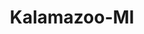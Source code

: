 ---
title: Kalamazoo-MI
slug: kalamazoo-mi
f_state:
- cms/state/michigan.md
f_locations:
- cms/payday-loan/advance-america-1911.md
- cms/payday-loan/advance-america-1929.md
- cms/payday-loan/approved-cash-advance-4702.md
- cms/payday-loan/approved-cash-advance-4708.md
- cms/payday-loan/cash-on-demand-8168.md
- cms/payday-loan/cash-store-8524.md
- cms/payday-loan/check-go-9819.md
- cms/payday-loan/check-into-cash-12090.md
- cms/payday-loan/check-into-cash-12103.md
- cms/payday-loan/check-into-cash-12104.md
- cms/payday-loan/check-into-cash-12105.md
- cms/payday-loan/check-into-cash-inc-13069.md
- cms/payday-loan/check-into-cash-inc-13072.md
- cms/payday-loan/express-auto-finance-check-cashing-center-16883.md
- cms/payday-loan/express-check-cashing-17125.md
- cms/payday-loan/instant-cash-advance-19651.md
- cms/payday-loan/paychex-23703.md
- cms/payday-loan/paychex-inc-23708.md
- cms/payday-loan/see-it-here-first-26288.md
- cms/payday-loan/th-e-cash-store-27310.md
updated-on: '2024-05-30T13:41:28.615Z'
created-on: '2024-05-30T13:41:28.615Z'
published-on: '2024-05-30T13:54:32.469Z'
f_city: Kalamazoo
layout: '[city].html'
tags: city
---